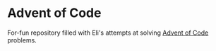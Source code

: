 # Advent of Code

For-fun repository filled with Eli's attempts at solving [Advent of Code](www.adventofcode.com) problems.